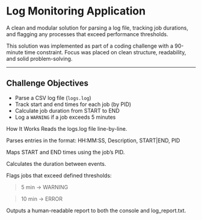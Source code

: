 # Log Monitoring Application

A clean and modular solution for parsing a log file, tracking job durations, and flagging any processes that exceed performance thresholds.

This solution was implemented as part of a coding challenge with a 90-minute time constraint. Focus was placed on clean structure, readability, and solid problem-solving.

---

## Challenge Objectives

- Parse a CSV log file (`logs.log`)
- Track start and end times for each job (by PID)
- Calculate job duration from START to END
- Log a `WARNING` if a job exceeds 5 minutes

How It Works
Reads the logs.log file line-by-line.

Parses entries in the format:
HH:MM:SS, Description, START|END, PID

Maps START and END times using the job’s PID.

Calculates the duration between events.

Flags jobs that exceed defined thresholds:

> 5 min → WARNING

> 10 min → ERROR

Outputs a human-readable report to both the console and log_report.txt.


